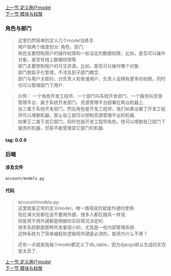 [上一节 定义用户model](https://github.com/bxxfighting/rurality/blob/master/how/to/do/1/8.md)  
[下一节 模块与权限](https://github.com/bxxfighting/rurality/blob/master/how/to/do/1/10.md)  

### 角色与部门
> 这里仍然简单的定义几个model当练手.  
> 用户按两个维度划分: 角色、部门.  
> 角色主要控制用户的操作权限和一些设定的数据权限，比如，是否可以操作对象，是否有线上数据权限等.  
> 部门主要控制用户的可见资源，比如，是否可以操作哪个对象.  
> 部门做扁平化管理，不涉及到子部门概念.  
> 部门与用户关联时，分负责人和普通用户，负责人会拥有更多的权限，同时也可以管理部门下用户.  

> 示例：
> 一个角色开发工程师、一个部门叫系统开发部门、一个服务叫资源管理平台，属于系统开发部门、资源管理平台部署在两台机器上.  
> 张三属于系统开发部门，然后角色是开发工程师，我们如果设置了开发工程师可以增删机器，那么张三就可以控制资源管理平台的机器.  
> 如果王二属于其它部门，同时也是开发工程师角色，他可以增删自己部门下服务的机器，但是不能管理其它部门的机器.  

#### tag: 0.0.9

### 后端

#### 涉及文件
```
account/models.py
```

#### 代码
> account/models.py:  
> 这里就是正常的定义model，唯一值得说的就是外键的使用.  
> 现在满大街都在说不要用外键，很多人都在跟风一样说.  
> 但是用不用外键都是根据你实际情况决定的.  
> 很多系统都是那种并发量很小的，尤其是一些内部管理系统.  
> 这种系统为了简单编程和逻辑用外键是必须的，能用为什么不用？  

> 还有一点就是我每个model都定义了db_table，因为django默认生成的实在是太丑了.  

[上一节 定义用户model](https://github.com/bxxfighting/rurality/blob/master/how/to/do/1/8.md)  
[下一节 模块与权限](https://github.com/bxxfighting/rurality/blob/master/how/to/do/1/10.md)  
